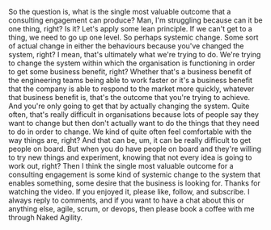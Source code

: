 So the question is, what is the single most valuable outcome that a consulting engagement can produce? Man, I'm struggling because can it be one thing, right? Is it? Let's apply some lean principle. If we can't get to a thing, we need to go up one level. So perhaps systemic change. Some sort of actual change in either the behaviours because you've changed the system, right? I mean, that's ultimately what we're trying to do. We're trying to change the system within which the organisation is functioning in order to get some business benefit, right? Whether that's a business benefit of the engineering teams being able to work faster or it's a business benefit that the company is able to respond to the market more quickly, whatever that business benefit is, that's the outcome that you're trying to achieve. And you're only going to get that by actually changing the system. Quite often, that's really difficult in organisations because lots of people say they want to change but then don't actually want to do the things that they need to do in order to change. We kind of quite often feel comfortable with the way things are, right? And that can be, um, it can be really difficult to get people on board. But when you do have people on board and they're willing to try new things and experiment, knowing that not every idea is going to work out, right? Then I think the single most valuable outcome for a consulting engagement is some kind of systemic change to the system that enables something, some desire that the business is looking for. Thanks for watching the video. If you enjoyed it, please like, follow, and subscribe. I always reply to comments, and if you want to have a chat about this or anything else, agile, scrum, or devops, then please book a coffee with me through Naked Agility.